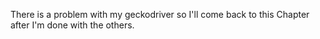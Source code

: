 There is a problem with my geckodriver so I'll come back to this Chapter after I'm done with the others.